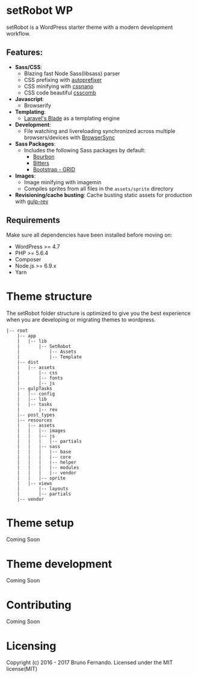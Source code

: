 # setRobot WP
setRobot is a WordPress starter theme with a modern development workflow.

## Features:
* **Sass/CSS**:
  * Blazing fast Node Sass(libsass) parser
  * CSS prefixing with [autoprefixer](https://github.com/postcss/autoprefixer)
  * CSS minifying with [cssnano](http://cssnano.co/)
  * CSS code beautiful [csscomb](http://csscomb.com/)
* **Javascript**:
  * Browserify
* **Templating**:
  * [Laravel's Blade](https://laravel.com/docs/5.3/blade) as a templating engine
* **Development**:
  * File watching and livereloading synchronized across multiple browsers/devices with [BrowserSync](https://www.browsersync.io/)
* **Sass Packages**:
  * Includes the following Sass packages by default:
    * [Bourbon]( http://bourbon.io/ )
    * [Bitters](http://bitters.bourbon.io/)
    * [Bootstrap - GRID]( https://github.com/jojoee/bootstrap-sass-grid )
* **Images**:
  * Image minifying with imagemin
  * Compiles sprites from all files in the `assets/sprite` directory
* **Revisioning/cache busting**:
  Cache busting static assets for production with [gulp-rev](https://github.com/sindresorhus/gulp-rev)
  
## Requirements
Make sure all dependencies have been installed before moving on:

* WordPress >= 4.7
* PHP >= 5.6.4
* Composer
* Node.js >= 6.9.x
* Yarn

# Theme structure
The setRobot folder structure is optimized to give you the best experience when you are developing or migrating themes to wordpress.
```
|-- root
    |-- app
    |   |-- lib
    |       |-- SetRobot
    |           |-- Assets
    |           |-- Template
    |-- dist
    |   |-- assets
    |       |-- css
    |       |-- fonts
    |       |-- js
    |-- gulpTasks
    |   |-- config
    |   |-- lib
    |   |-- tasks
    |       |-- rev
    |-- post_types
    |-- resources
    |   |-- assets
    |   |   |-- images
    |   |   |-- js
    |   |   |   |-- partials
    |   |   |-- sass
    |   |   |   |-- base
    |   |   |   |-- core
    |   |   |   |-- helper
    |   |   |   |-- modules
    |   |   |   |-- vendor
    |   |   |-- sprite
    |   |-- views
    |       |-- layouts
    |       |-- partials
    |-- vendor
```

# Theme setup
Coming Soon

# Theme development
Coming Soon

# Contributing
Coming Soon

# Licensing
Copyright (c) 2016 - 2017 Bruno Fernando. Licensed under the MIT license(MIT)
